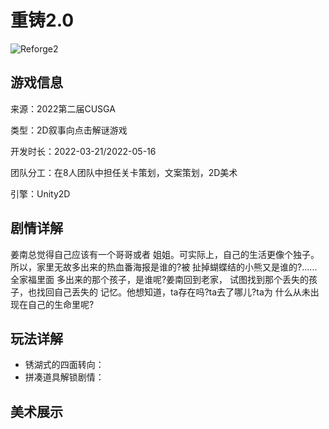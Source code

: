 # **重铸2.0**

![Reforge2](https://s2.loli.net/2022/09/22/3i2NT1lFnzmI5yc.png)

## 游戏信息

来源：2022第二届CUSGA

类型：2D叙事向点击解谜游戏

开发时长：2022-03-21/2022-05-16

团队分工：在8人团队中担任关卡策划，文案策划，2D美术

引擎：Unity2D

## 剧情详解

姜南总觉得自己应该有一个哥哥或者 姐姐。可实际上，自己的生活更像个独子。所以，家里无故多出来的热血番海报是谁的?被 扯掉蝴蝶结的小熊又是谁的?......全家福里面 多出来的那个孩子，是谁呢?姜南回到老家， 试图找到那个丢失的孩子，也找回自己丢失的 记忆。他想知道，ta存在吗?ta去了哪儿?ta为 什么从未出现在自己的生命里呢?

## 玩法详解

- 锈湖式的四面转向：
- 拼凑道具解锁剧情：

## 美术展示

